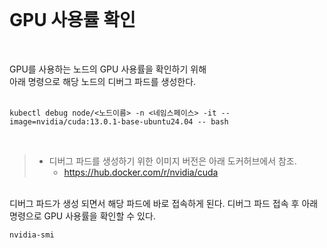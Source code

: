 <br/>

# GPU 사용률 확인 
<br/>

GPU를 사용하는 노드의 GPU 사용률을 확인하기 위해 <br/>
아래 명령으로 해당 노드의 디버그 파드를 생성한다. <br/>
<br/>

~~~
kubectl debug node/<노드이름> -n <네임스페이스> -it --image=nvidia/cuda:13.0.1-base-ubuntu24.04 -- bash
~~~
<br/>

> * 디버그 파드를 생성하기 위한 이미지 버전은 아래 도커허브에서 참조.
>    - https://hub.docker.com/r/nvidia/cuda

<br/>
디버그 파드가 생성 되면서 해당 파드에 바로 접속하게 된다.
디버그 파드 접속 후 아래 명령으로 GPU 사용률을 확인할 수 있다.
<br/>

~~~
nvidia-smi
~~~

<br/><br/><br/><br/>

